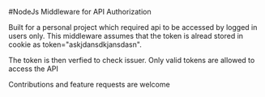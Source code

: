 #NodeJs Middleware for API Authorization

Built for a personal project which required api to be accessed by logged in users only.
This middleware assumes that the token is alread stored in cookie as
token="askjdansdkjansdasn".

The token is then verfied to check issuer. Only valid tokens are allowed to access the API

Contributions and feature requests are welcome
